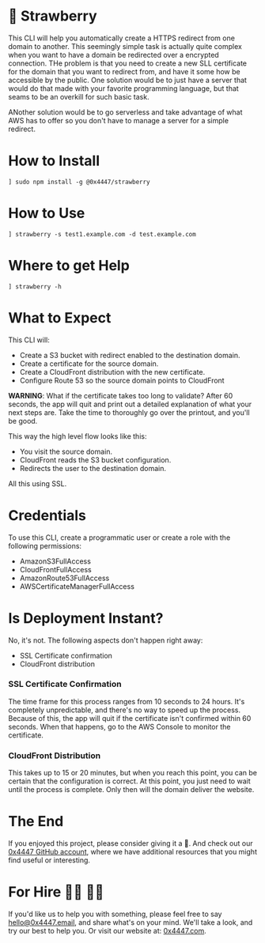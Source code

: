 # 🍓 Strawberry

This CLI will help you automatically create a HTTPS redirect from one domain to another. This seemingly simple task is actually quite complex when you want to have a domain be redirected over a encrypted connection. THe problem is that you need to create a new SLL certificate for the domain that you want to redirect from, and have it some how be accessible by the public. One solution would be to just have a server that would do that made with your favorite programming language, but that seams to be an overkill for such basic task.

ANother solution would be to go serverless and take advantage of what AWS has to offer so you don't have to manage a server for a simple redirect.

# How to Install

```
] sudo npm install -g @0x4447/strawberry
```

# How to Use

```
] strawberry -s test1.example.com -d test.example.com
```

# Where to get Help

```
] strawberry -h
```

# What to Expect

This CLI will:

- Create a S3 bucket with redirect enabled to the destination domain.
- Create a certificate for the source domain.
- Create a CloudFront distribution with the new certificate.
- Configure Route 53 so the source domain points to CloudFront

**WARNING**: What if the certificate takes too long to validate? After 60 seconds, the app will quit and print out a detailed explanation of what your next steps are. Take the time to thoroughly go over the printout, and you'll be good.

This way the high level flow looks like this:

- You visit the source domain.
- CloudFront reads the S3 bucket configuration.
- Redirects the user to the destination domain.

All this using SSL.

# Credentials

To use this CLI, create a programmatic user or create a role with the following permissions:

- AmazonS3FullAccess
- CloudFrontFullAccess
- AmazonRoute53FullAccess
- AWSCertificateManagerFullAccess

# Is Deployment Instant?

No, it's not. The following aspects don't happen right away:

- SSL Certificate confirmation
- CloudFront distribution

### SSL Certificate Confirmation

The time frame for this process ranges from 10 seconds to 24 hours. It's completely unpredictable, and there's no way to speed up the process. Because of this, the app will quit if the certificate isn't confirmed within 60 seconds. When that happens, go to the AWS Console to monitor the certificate.

### CloudFront Distribution

This takes up to 15 or 20 minutes, but when you reach this point, you can be certain that the configuration is correct. At this point, you just need to wait until the process is complete. Only then will the domain deliver the website.

# The End

If you enjoyed this project, please consider giving it a 🌟. And check out our [0x4447 GitHub account](https://github.com/0x4447), where we have additional resources that you might find useful or interesting.

# For Hire 👨‍💻 👩‍💻

If you'd like us to help you with something, please feel free to say [hello@0x4447.email](mailto:hello@0x4447.email?Subject=Hello%20From%20Repo&Body=Hi%2C%0A%0AMy%20name%20is%20NAME%2C%20and%20I%27d%20like%20to%20get%20in%20touch%20with%20someone%20at%200x4447.%0A%0AI%27d%20like%20to%20discuss%20the%20following%20topics%3A%0A%0A-%20LIST_OF_TOPICS_TO_DISCUSS%0A%0ASome%20useful%20information%3A%0A%0A-%20My%20full%20name%20is%3A%20FIRST_NAME%20LAST_NAME%0A-%20My%20time%20zone%20is%3A%20TIME_ZONE%0A-%20My%20working%20hours%20are%20from%3A%20TIME%20till%20TIME%0A-%20My%20company%20name%20is%3A%20COMPANY%20NAME%0A-%20My%20company%20website%20is%3A%20https%3A%2F%2F%0A%0ABest%20regards.), and share what's on your mind. We'll take a look, and try our best to help you. Or visit our website at: [0x4447.com](https://0x4447.com).
